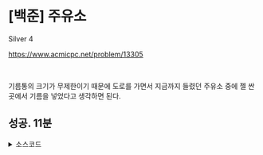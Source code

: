 # [백준] 주유소

Silver 4

https://www.acmicpc.net/problem/13305

<br>

기름통의 크기가 무제한이기 때문에 도로를 가면서 지금까지 들렸던 주유소 중에 젤 싼 곳에서 기름을 넣었다고 생각하면 된다.

## 성공. 11분

<details><summary>소스코드</summary>

```java
import java.io.*;
import java.util.*;

public class Main {

    int numOfCity;
    long[] loadLengthOf, oilPricesOf;

    void solution() throws Exception {
        BufferedReader br = new BufferedReader(new InputStreamReader(System.in));
        BufferedWriter bw = new BufferedWriter(new OutputStreamWriter(System.out));

        numOfCity = Integer.parseInt(br.readLine());

        loadLengthOf = Arrays.stream(br.readLine().split(" ")).mapToLong(Long::parseLong).toArray();
        oilPricesOf = Arrays.stream(br.readLine().split(" ")).mapToLong(Long::parseLong).toArray();

        long minPriceOfOil = oilPricesOf[0];

        long minSpentMoney = 0;

        for (int i = 0; i < loadLengthOf.length; i++) {
            minPriceOfOil = Math.min(minPriceOfOil, oilPricesOf[i]);

            minSpentMoney += minPriceOfOil * loadLengthOf[i];
        }

        bw.write(Long.toString(minSpentMoney));

        br.close();
        bw.close();
    }

    public static void main(String[] args) throws Exception {
        new Main().solution();
    }
}
```

</details>